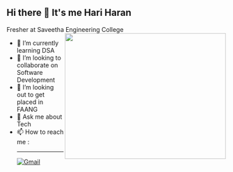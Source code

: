 ## Hi there 👋 It's me Hari Haran

Fresher at Saveetha Engineering College
<img align="right" width="370" height="290" src="https://miro.medium.com/v2/resize:fit:1360/1*zVnWJtyGOX_kUIDm6ccCfQ.gif">
- 🌱 I’m currently learning DSA
- 👯 I’m looking to collaborate on Software Development
- 🤔 I’m looking out to get placed in FAANG
- 💬 Ask me about Tech
- 📫 How to reach me :
<br/><hr>
[![Gmail](https://img.shields.io/badge/Gmail-D14836?style=for-the-badge&logo=gmail&logoColor=white)](mailto:lkhari773@gmail.com.com?subject=I%20want%20to%20hire%20you)




